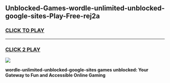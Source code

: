 
## Unblocked-Games-wordle-unlimited-unblocked-google-sites-Play-Free-rej2a
<h3>
<a href="https://premium76.site?title=wordle-unlimited-unblocked-google-sites&ref=10A">CLICK TO PLAY</a></h3>
<hr>

<h3>
<a href="https://premium76.site?title=wordle-unlimited-unblocked-google-sites&ref=10A">CLICK 2 PLAY</a>
  
</h3>

<a href="https://premium76.site?title=wordle-unlimited-unblocked-google-sites&ref=10A"><img src="https://clearcache.store/games.png"></a>


**wordle-unlimited-unblocked-google-sites games unblocked: Your Gateway to Fun and Accessible Online Gaming**
